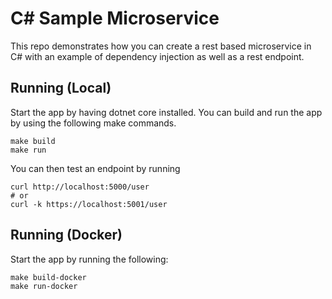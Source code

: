 C# Sample Microservice
======================================

This repo demonstrates how you can create a rest based microservice in C# with an example of dependency
injection as well as a rest endpoint.

Running (Local)
------------------------------

Start the app by having dotnet core installed.  You can build and run the app by using the following
make commands.

    make build
    make run

You can then test an endpoint by running

    curl http://localhost:5000/user
    # or
    curl -k https://localhost:5001/user

Running (Docker)
-----------------------------------------------------------------

Start the app by running the following:

    make build-docker
    make run-docker


